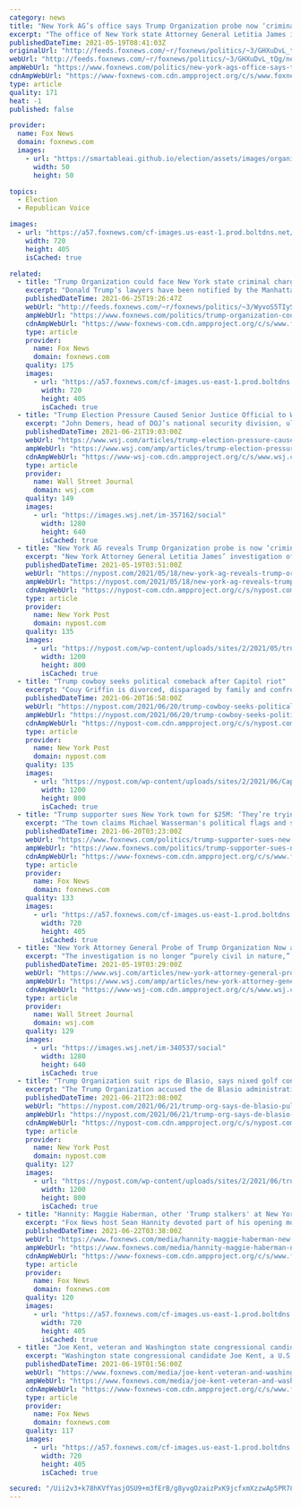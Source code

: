 ```yaml
---
category: news
title: "New York AG’s office says Trump Organization probe now ‘criminal’ investigation"
excerpt: "The office of New York state Attorney General Letitia James issued a statement to Fox News on Tuesday night, confirming a change in its investigation of the Trump Organization."
publishedDateTime: 2021-05-19T08:41:03Z
originalUrl: "http://feeds.foxnews.com/~r/foxnews/politics/~3/GHXuDvL_tQg/new-york-ags-office-says-trump-organization-probe-now-criminal-investigation"
webUrl: "http://feeds.foxnews.com/~r/foxnews/politics/~3/GHXuDvL_tQg/new-york-ags-office-says-trump-organization-probe-now-criminal-investigation"
ampWebUrl: "https://www.foxnews.com/politics/new-york-ags-office-says-trump-organization-probe-now-criminal-investigation.amp"
cdnAmpWebUrl: "https://www-foxnews-com.cdn.ampproject.org/c/s/www.foxnews.com/politics/new-york-ags-office-says-trump-organization-probe-now-criminal-investigation.amp"
type: article
quality: 171
heat: -1
published: false

provider:
  name: Fox News
  domain: foxnews.com
  images:
    - url: "https://smartableai.github.io/election/assets/images/organizations/foxnews.com-50x50.jpg"
      width: 50
      height: 50

topics:
  - Election
  - Republican Voice

images:
  - url: "https://a57.foxnews.com/cf-images.us-east-1.prod.boltdns.net/v1/static/694940094001/7bbcc3bf-9d3a-4fb6-b46a-89e3f17a74ca/7e5e6aac-c4d1-4a2c-ac01-d834bd8b28d1/1280x720/match/720/405/image.jpg?ve=1&tl=1"
    width: 720
    height: 405
    isCached: true

related:
  - title: "Trump Organization could face New York state criminal charges next week"
    excerpt: "Donald Trump’s lawyers have been notified by the Manhattan district attorney’s office that it is considering charges against the Trump Organization, according to reports Friday."
    publishedDateTime: 2021-06-25T19:26:47Z
    webUrl: "http://feeds.foxnews.com/~r/foxnews/politics/~3/WyvoS5TIyS0/trump-organization-could-face-criminal-charges-in-state-of-new-york-next-week"
    ampWebUrl: "https://www.foxnews.com/politics/trump-organization-could-face-criminal-charges-in-state-of-new-york-next-week.amp"
    cdnAmpWebUrl: "https://www-foxnews-com.cdn.ampproject.org/c/s/www.foxnews.com/politics/trump-organization-could-face-criminal-charges-in-state-of-new-york-next-week.amp"
    type: article
    provider:
      name: Fox News
      domain: foxnews.com
    quality: 175
    images:
      - url: "https://a57.foxnews.com/cf-images.us-east-1.prod.boltdns.net/v1/static/694940094001/13bb14ac-e7c2-4461-a58a-e9ca9ad575a2/35025c78-f879-406f-b8b4-a67433d9cd13/1280x720/match/720/405/image.jpg?ve=1&tl=1"
        width: 720
        height: 405
        isCached: true
  - title: "Trump Election Pressure Caused Senior Justice Official to Weigh Resigning"
    excerpt: "John Demers, head of DOJ’s national security division, ultimately stayed after the acting attorney general at the time resisted the White House pressure."
    publishedDateTime: 2021-06-21T19:03:00Z
    webUrl: "https://www.wsj.com/articles/trump-election-pressure-caused-senior-justice-official-to-weigh-resigning-11624305817"
    ampWebUrl: "https://www.wsj.com/amp/articles/trump-election-pressure-caused-senior-justice-official-to-weigh-resigning-11624305817"
    cdnAmpWebUrl: "https://www-wsj-com.cdn.ampproject.org/c/s/www.wsj.com/amp/articles/trump-election-pressure-caused-senior-justice-official-to-weigh-resigning-11624305817"
    type: article
    provider:
      name: Wall Street Journal
      domain: wsj.com
    quality: 149
    images:
      - url: "https://images.wsj.net/im-357162/social"
        width: 1280
        height: 640
        isCached: true
  - title: "New York AG reveals Trump Organization probe is now ‘criminal’"
    excerpt: "New York Attorney General Letitia James’ investigation of the Trump Organization is criminal in nature, her office revealed Tuesday. James’ office had been conducting a civil"
    publishedDateTime: 2021-05-19T03:51:00Z
    webUrl: "https://nypost.com/2021/05/18/new-york-ag-reveals-trump-organization-probe-is-now-criminal/"
    ampWebUrl: "https://nypost.com/2021/05/18/new-york-ag-reveals-trump-organization-probe-is-now-criminal/amp/"
    cdnAmpWebUrl: "https://nypost-com.cdn.ampproject.org/c/s/nypost.com/2021/05/18/new-york-ag-reveals-trump-organization-probe-is-now-criminal/amp/"
    type: article
    provider:
      name: New York Post
      domain: nypost.com
    quality: 135
    images:
      - url: "https://nypost.com/wp-content/uploads/sites/2/2021/05/trump-james-investigation-931.jpg?quality=90&strip=all&w=1200"
        width: 1200
        height: 800
        isCached: true
  - title: "Trump cowboy seeks political comeback after Capitol riot"
    excerpt: "Couy Griffin is divorced, disparaged by family and confronts a political recall drive, a state corruption investigation and federal charges. And yet he sees himself as governor one day."
    publishedDateTime: 2021-06-20T16:58:00Z
    webUrl: "https://nypost.com/2021/06/20/trump-cowboy-seeks-political-comeback-after-capitol-riot/"
    ampWebUrl: "https://nypost.com/2021/06/20/trump-cowboy-seeks-political-comeback-after-capitol-riot/amp/"
    cdnAmpWebUrl: "https://nypost-com.cdn.ampproject.org/c/s/nypost.com/2021/06/20/trump-cowboy-seeks-political-comeback-after-capitol-riot/amp/"
    type: article
    provider:
      name: New York Post
      domain: nypost.com
    quality: 135
    images:
      - url: "https://nypost.com/wp-content/uploads/sites/2/2021/06/Capitol_Breach-Cowboys_for_Trump.jpg?quality=90&strip=all&w=1200"
        width: 1200
        height: 800
        isCached: true
  - title: "Trump supporter sues New York town for $25M: ‘They’re trying to silence me’"
    excerpt: "The town claims Michael Wasserman's political flags and stickers violate a local ordinance. He claims he's being targeted for his conservative views"
    publishedDateTime: 2021-06-20T03:23:00Z
    webUrl: "https://www.foxnews.com/politics/trump-supporter-sues-new-york-town-for-25m-theyre-trying-to-silence-me"
    ampWebUrl: "https://www.foxnews.com/politics/trump-supporter-sues-new-york-town-for-25m-theyre-trying-to-silence-me.amp"
    cdnAmpWebUrl: "https://www-foxnews-com.cdn.ampproject.org/c/s/www.foxnews.com/politics/trump-supporter-sues-new-york-town-for-25m-theyre-trying-to-silence-me.amp"
    type: article
    provider:
      name: Fox News
      domain: foxnews.com
    quality: 133
    images:
      - url: "https://a57.foxnews.com/cf-images.us-east-1.prod.boltdns.net/v1/static/694940094001/dcbe68a1-9cac-49b8-8ac1-355f3e253eb0/64be4f24-7949-47fa-9f8c-19d0fc53840b/1280x720/match/720/405/image.jpg?ve=1&tl=1"
        width: 720
        height: 405
        isCached: true
  - title: "New York Attorney General Probe of Trump Organization Now a Criminal Investigation"
    excerpt: "The investigation is no longer “purely civil in nature,” state officials tell the former president’s firm."
    publishedDateTime: 2021-05-19T03:29:00Z
    webUrl: "https://www.wsj.com/articles/new-york-attorney-general-probe-of-trump-organization-now-a-criminal-investigation-11621398567"
    ampWebUrl: "https://www.wsj.com/amp/articles/new-york-attorney-general-probe-of-trump-organization-now-a-criminal-investigation-11621398567"
    cdnAmpWebUrl: "https://www-wsj-com.cdn.ampproject.org/c/s/www.wsj.com/amp/articles/new-york-attorney-general-probe-of-trump-organization-now-a-criminal-investigation-11621398567"
    type: article
    provider:
      name: Wall Street Journal
      domain: wsj.com
    quality: 129
    images:
      - url: "https://images.wsj.net/im-340537/social"
        width: 1280
        height: 640
        isCached: true
  - title: "Trump Organization suit rips de Blasio, says nixed golf contract was political vendetta"
    excerpt: "The Trump Organization accused the de Blasio administration of canceling its lucrative Bronx golf course contract because of a long-running political vendetta."
    publishedDateTime: 2021-06-21T23:08:00Z
    webUrl: "https://nypost.com/2021/06/21/trump-org-says-de-blasio-pulled-golf-course-contract-for-politics/"
    ampWebUrl: "https://nypost.com/2021/06/21/trump-org-says-de-blasio-pulled-golf-course-contract-for-politics/amp/"
    cdnAmpWebUrl: "https://nypost-com.cdn.ampproject.org/c/s/nypost.com/2021/06/21/trump-org-says-de-blasio-pulled-golf-course-contract-for-politics/amp/"
    type: article
    provider:
      name: New York Post
      domain: nypost.com
    quality: 127
    images:
      - url: "https://nypost.com/wp-content/uploads/sites/2/2021/06/trump-sues-de-blasio-index-1.jpg?quality=90&strip=all&w=1200"
        width: 1200
        height: 800
        isCached: true
  - title: "Hannity: Maggie Haberman, other 'Trump stalkers' at New York Times should return their fake Pulitzer"
    excerpt: "Fox News host Sean Hannity devoted part of his opening monologue Monday to New York Times reporter Maggie Haberman over her apparent obsession with the former president."
    publishedDateTime: 2021-06-22T03:38:00Z
    webUrl: "https://www.foxnews.com/media/hannity-maggie-haberman-new-york-times"
    ampWebUrl: "https://www.foxnews.com/media/hannity-maggie-haberman-new-york-times.amp"
    cdnAmpWebUrl: "https://www-foxnews-com.cdn.ampproject.org/c/s/www.foxnews.com/media/hannity-maggie-haberman-new-york-times.amp"
    type: article
    provider:
      name: Fox News
      domain: foxnews.com
    quality: 120
    images:
      - url: "https://a57.foxnews.com/cf-images.us-east-1.prod.boltdns.net/v1/static/694940094001/a4420349-732c-49dd-bdbe-81ebcf7bd657/22670b7a-5745-4fec-a430-dd09b25b3549/1280x720/match/720/405/image.jpg?ve=1&tl=1"
        width: 720
        height: 405
        isCached: true
  - title: "Joe Kent, veteran and Washington state congressional candidate, says Trump revealed military politicization"
    excerpt: "Washington state congressional candidate Joe Kent, a U.S. Army veteran and Gold Star husband, joined Fox Nation's “Tucker Carlson Today” on Friday to sound off about the politicization of the military"
    publishedDateTime: 2021-06-19T01:56:00Z
    webUrl: "https://www.foxnews.com/media/joe-kent-veteran-and-washington-state-congressional-candidate-says-trump-revealed-military-politicization"
    ampWebUrl: "https://www.foxnews.com/media/joe-kent-veteran-and-washington-state-congressional-candidate-says-trump-revealed-military-politicization.amp"
    cdnAmpWebUrl: "https://www-foxnews-com.cdn.ampproject.org/c/s/www.foxnews.com/media/joe-kent-veteran-and-washington-state-congressional-candidate-says-trump-revealed-military-politicization.amp"
    type: article
    provider:
      name: Fox News
      domain: foxnews.com
    quality: 117
    images:
      - url: "https://a57.foxnews.com/cf-images.us-east-1.prod.boltdns.net/v1/static/694940094001/1084e9e4-2cbd-4abe-9f64-d97892d41bc8/926ba875-11ae-4f78-9448-5bc069a76081/1280x720/match/720/405/image.jpg?ve=1&tl=1"
        width: 720
        height: 405
        isCached: true

secured: "/Uii2v3+k78hKVfYasjOSU9+m3fErB/g8yvgOzaizPxK9jcfxmXzzwAp5PR78UnBJ62MYenfor5o4HhYBgc+HGYIG9vGf+6Y3xmk/6rjZbQQUThkDkC/n8AJPgk+1z4xPrrCX9nd/Pomr7ilLzmvVWSlhCSWtTwV15NyGtqeVMAEQp5t3Q6/V8AVmdFLrr0bGvXpHh+XbiWxPjTITH9CGQSClScQyGz8/ee1fwc//oLQPe/AGMJT8TXe8ClQUTHGI5dbTx6N+knq7l7N6dAIe3P5NxbumGaoSE9Zw9IaIPlUKx8ycOC0WUDTpd/U+DdBn50cH5iKbtTqPMdPDsYmAOet8AosQDuaS3sZkImyA9s=;0/KHRER1VHKI/N4dCmAvEg=="
---
```


